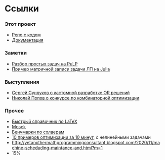# Ссылки

### Этот проект

- [Репо с кодом](https://github.com/epogrebnyak/aloh3)
- [Документация](https://epogrebnyak.github.io/aloh3/)

### Заметки

- [Разбор простых задач на PuLP](https://github.com/epogrebnyak/linprog)
- [Пример матричной записи задачи ЛП на Julia](https://github.com/Arkoniak/linprog/blob/main/task3.jl)

### Выступления

- [Сергей Сундуков о кастомной разработке OR решений](https://moscowpython.ru/speakers/sergej-sundukov/)
- [Николай Попов о конкурсе по комбинаторной оптимизации](https://www.youtube.com/watch?v=qy687faWLIA)


### Прочее

- [Быстрый справочник по LaTeX](https://math.meta.stackexchange.com/questions/5020/mathjax-basic-tutorial-and-quick-reference)
- [Mosek](https://docs.mosek.com/modeling-cookbook/linear.html)
- [Бенчмарки по солверам](http://plato.la.asu.edu/bench.html)
- [10 примеров оптимизации за 10 минут](https://github.com/tommyod/10_optimization_problems), с нелинейными задачами
- http://yetanothermathprogrammingconsultant.blogspot.com/2020/11/machine-scheduding-maintance-and.html?m=1
- 15%

